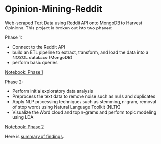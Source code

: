 # Opinion-Mining-Reddit

Web-scraped Text Data using Reddit API onto MongoDB to Harvest Opinions.  This project is broken out into two phases:

Phase 1:
* Connect to the Reddit API
* build an ETL pipeline to extract, transform, and load the data into a NOSQL database (MongoDB)
* perform basic queries

<a href="https://github.com/jonpresto/Opinion-Mining-Reddit/blob/main/Stage-01-Webscraping/opinion-nb-m03.ipynb">Notebook: Phase 1</a>

Phase 2: 
* Perform initial exploratory data analysis
* Preprocess the text data to remove noise such as nulls and duplicates
* Apply NLP processing techniques such as stemming, n-gram, removal of stop words using Natural Language Toolkit (NLTK)
* Visualize the Word cloud and top n-grams and perform topic modeling using LDA

<a href="https://github.com/jonpresto/Opinion-Mining-Reddit/blob/main/Stage-02-Cleaning-Exploring/opinion-nb-c02m03.ipynb">Notebook: Phase 2</a>

Here is <a href="https://github.com/jonpresto/Opinion-Mining-Reddit/blob/main/Stage-02-Cleaning-Exploring/Goodnotes_Subreddit_Insights_Dec2022.pdf">summary of findings</a>.
